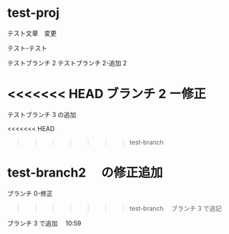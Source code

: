 # test-proj

テスト文章　変更

テスト-テスト

テストブランチ 2
テストブランチ 2-追加 2

<<<<<<< HEAD
ブランチ 2 ー修正
=======
テストブランチ 3 の追加

<<<<<<< HEAD

> > > > > > > test-branch

# test-branch2 　の修正追加

ブランチ 0-修正

> > > > > > > test-branch
> > > > > > > 　ブランチ 3 で追記

ブランチ 3 で追加　 10:59
